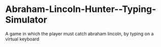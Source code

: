 Abraham-Lincoln-Hunter--Typing-Simulator
========================================

A game in which the player must catch abraham lincoln, by typing on a virtual keyboard